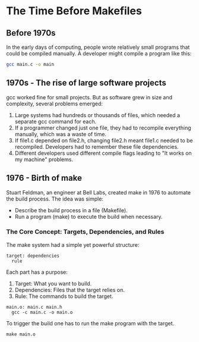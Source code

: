 # The Time Before Makefiles
## Before 1970s
In the early days of computing, people wrote relatively small programs that could be compiled manually. A developer might compile a program like this:
```sh
gcc main.c -o main
```

## 1970s - The rise of large software projects

gcc worked fine for small projects. But as software grew in size and complexity, several problems emerged:
1. Large systems had hundreds or thousands of files, which needed a separate gcc command for each.
2. If a programmer changed just one file, they had to recompile everything manually, which was a waste of time.
3. If file1.c depended on file2.h, changing file2.h meant file1.c needed to be recompiled. Developers had to remember these file dependencies.
4. Different developers used different compile flags leading to "It works on my machine" problems.

## 1976 - Birth of make

Stuart Feldman, an engineer at Bell Labs, created make in 1976 to automate the build process.
The idea was simple:
- Describe the build process in a file (Makefile).
- Run a program (make) to execute the build when necessary.

### The Core Concept: Targets, Dependencies, and Rules

The make system had a simple yet powerful structure:
```
target: dependencies
  rule
```
Each part has a purpose:
1. Target: What you want to build.
2. Dependencies: Files that the target relies on.
3. Rule: The commands to build the target.

```
main.o: main.c main.h
  gcc -c main.c -o main.o
```
To trigger the build one has to run the make program with the target.
```
make main.o
```
